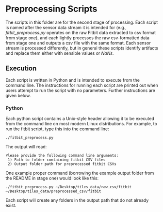 # Preprocessing Scripts
The scripts in this folder are for the second stage of processing.  Each script is named after the sensor data stream it is intended for (e.g., *fitbit\_preprocess.py* operates on the raw Fitbit data extracted to csv format from stage one), and each lightly processes the raw csv-formatted data from stage one and outputs a csv file with the same format.  Each sensor stream is processed differently, but in general these scripts identify artifacts and replace them either with sensible values or *NaNs*.

## Execution
Each script is written in Python and is intended to execute from the command line. The instructions for running each script are printed out when users attempt to run the script with no parameters.  Further instructions are given below.

### Python
Each python script contains a Unix-style header allowing it to be executed from the command line on most modern Linux distributions.  For example, to run the fitbit script, type this into the command line:

`./fitbit_preprocess.py`

The output will read:

```
Please provide the following command line arguments:
 1) Path to folder containing fitbit CSV files
 2) Output folder path for preprocessed fitbit CSVs
```

One example proper command (borrowing the example output folder from the README in stage one) would look like this:

```
./fitbit_preprocess.py ~/Desktop/tiles_data/raw_csv/fitbit ~/Desktop/tiles_data/preprocessed_csv/fitbit
```

Each script will create any folders in the output path that do not already exist.
